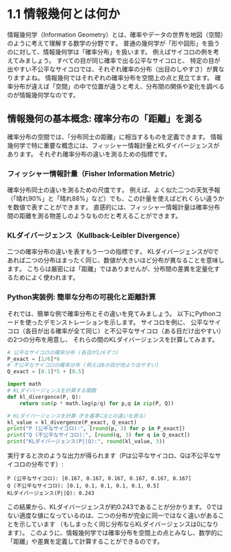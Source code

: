 # 1.1 情報幾何とは何か
情報幾何学（Information Geometry）とは、確率やデータの世界を地図（空間）のように考えて理解する数学の分野です​。
普通の幾何学が「形や図形」を扱うのに対して、情報幾何学は「確率分布」を扱います。
例えばサイコロの例を考えてみましょう。
すべての目が同じ確率で出る公平なサイコロと、
特定の目が出やすい不公平なサイコロでは、それぞれ確率の分布（出目のしやすさ）が異なりますよね​。
情報幾何ではそれぞれの確率分布を空間上の点と見立てます。
確率分布が違えば「空間」の中で位置が違うと考え、分布間の関係や変化を調べるのが情報幾何学なのです。

## 情報幾何の基本概念: 確率分布の「距離」を測る
確率分布の空間では、「分布同士の距離」に相当するものを定義できます。
情報幾何学で特に重要な概念には、フィッシャー情報計量とKLダイバージェンスがあります。
それぞれ確率分布の違いを測るための指標です。
### フィッシャー情報計量（Fisher Information Metric）
確率分布同士の違いを測るための尺度です​。
例えば、よく似た二つの天気予報（「晴れ90%」と「晴れ88%」など）でも、この計量を使えばどれくらい違うかを数値で表すことができます​。
直感的には、フィッシャー情報計量は確率分布間の距離を測る物差しのようなものだと考えることができます。
### KLダイバージェンス（Kullback-Leibler Divergence）
二つの確率分布の違いを表すもう一つの指標です​。
KLダイバージェンスが0であれば二つの分布はまったく同じ、数値が大きいほど分布が異なることを意味します​。
こちらは厳密には「距離」ではありませんが、分布間の差異を定量化するためによく使われます。

### Python実装例: 簡単な分布の可視化と距離計算
それでは、簡単な例で確率分布とその違いを見てみましょう。
以下にPythonコードを使ったデモンストレーションを示します。
サイコロを例に、
公平なサイコロ（各目が出る確率が全て同じ）と不公平なサイコロ（ある目だけ出やすい）の2つの分布を用意し、
それらの間のKLダイバージェンスを計算してみます。
```python
# 公平なサイコロの確率分布 (各目が1/6ずつ)
P_exact = [1/6]*6
# 不公平なサイコロの確率分布 (例えば6の目が他より出やすい)
Q_exact = [0.1]*5 + [0.5]

import math
# KLダイバージェンスを計算する関数
def kl_divergence(P, Q):
    return sum(p * math.log(p/q) for p,q in zip(P, Q))

# KLダイバージェンスを計算（Pを基準にQとの違いを測る）
kl_value = kl_divergence(P_exact, Q_exact)
print("P (公平なサイコロ):", [round(p, 3) for p in P_exact])
print("Q (不公平なサイコロ):", [round(q, 3) for q in Q_exact])
print("KLダイバージェンス(P||Q):", round(kl_value, 3))
```
実行すると次のような出力が得られます（Pは公平なサイコロ、Qは不公平なサイコロの分布です）:
```less
P (公平なサイコロ): [0.167, 0.167, 0.167, 0.167, 0.167, 0.167]  
Q (不公平なサイコロ): [0.1, 0.1, 0.1, 0.1, 0.1, 0.5]  
KLダイバージェンス(P||Q): 0.243  
```
この結果から、KLダイバージェンスが約0.243であることが分かります。
0ではない適度な値になっているのは、二つの分布が完全に同一ではなく違いがあることを示しています
（もしまったく同じ分布ならKLダイバージェンスは0になります）。
このように、情報幾何学では確率分布を空間上の点とみなし、数学的に「距離」や差異を定義して計算することができるのです。